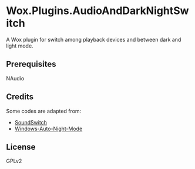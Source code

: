 # Wox.Plugins.AudioAndDarkNightSwitch

A Wox plugin for switch among playback devices and between dark and light mode.

## Prerequisites

NAudio

## Credits

Some codes are adapted from:

- [SoundSwitch](https://github.com/Belphemur/SoundSwitch)
- [Windows-Auto-Night-Mode](https://github.com/Armin2208/)

## License

GPLv2

